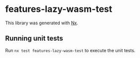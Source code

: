 # features-lazy-wasm-test

This library was generated with [Nx](https://nx.dev).

## Running unit tests

Run `nx test features-lazy-wasm-test` to execute the unit tests.
